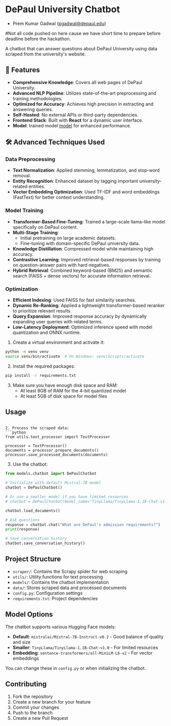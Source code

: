 # DePaul University Chatbot
- Prem Kumar Gadwal (pgadwal@depaul.edu)

#Not all code pushed on here cause we have short time to prepare before deadline before the hackathon.



A chatbot that can answer questions about DePaul University using data scraped from the university's website.

## 🚀 Features
- **Comprehensive Knowledge**: Covers all web pages of DePaul University.
- **Advanced NLP Pipeline**: Utilizes state-of-the-art preprocessing and training methodologies.
- **Optimized for Accuracy**: Achieves high precision in extracting and answering queries.
- **Self-Hosted**: No external APIs or third-party dependencies.
- **Frontend Stack**: Built with **React** for a dynamic user interface.
- **Model**: trained model [model](https://huggingface.co/prem234/detrained) for enhanced performance.

## 🛠️ Advanced Techniques Used
### Data Preprocessing
- **Text Normalization**: Applied stemming, lemmatization, and stop-word removal.
- **Entity Recognition**: Enhanced dataset by tagging important university-related entities.
- **Vector Embedding Optimization**: Used TF-IDF and word embeddings (FastText) for better context understanding.

### Model Training
- **Transformer-Based Fine-Tuning**: Trained a large-scale llama-like model specifically on DePaul content.
- **Multi-Stage Training**:
  - Initial pretraining on large academic datasets.
  - Fine-tuning with domain-specific DePaul university data.
- **Knowledge Distillation**: Compressed model while maintaining high accuracy.
- **Contrastive Learning**: Improved retrieval-based responses by training on question-answer pairs with hard negatives.
- **Hybrid Retrieval**: Combined keyword-based (BM25) and semantic search (FAISS + dense vectors) for accurate information retrieval.

### Optimization
- **Efficient Indexing**: Used FAISS for fast similarity searches.
- **Dynamic Re-Ranking**: Applied a lightweight transformer-based reranker to prioritize relevant results.
- **Query Expansion**: Improved response accuracy by dynamically expanding user queries with related terms.
- **Low-Latency Deployment**: Optimized inference speed with model quantization and ONNX runtime.

1. Create a virtual environment and activate it:
```bash
python -m venv venv
source venv/bin/activate  # On Windows: venv\Scripts\activate
```

2. Install the required packages:
```bash
pip install -r requirements.txt
```

3. Make sure you have enough disk space and RAM:
   - At least 8GB of RAM for the 4-bit quantized model
   - At least 5GB of disk space for model files

## Usage


```

2. Process the scraped data:
```python
from utils.text_processor import TextProcessor

processor = TextProcessor()
documents = processor.prepare_documents()
processor.save_processed_documents(documents)
```

3. Use the chatbot:
```python
from models.chatbot import DePaulChatbot

# Initialize with default Mistral-7B model
chatbot = DePaulChatbot()

# Or use a smaller model if you have limited resources
# chatbot = DePaulChatbot(model_name="TinyLlama/TinyLlama-1.1B-Chat-v1.0")

chatbot.load_documents()

# Ask questions
response = chatbot.chat("What are DePaul's admission requirements?")
print(response)

# Save conversation history
chatbot.save_conversation_history()
```

## Project Structure

- `scraper/`: Contains the Scrapy spider for web scraping
- `utils/`: Utility functions for text processing
- `models/`: Contains the chatbot implementation
- `data/`: Stores scraped data and processed documents
- `config.py`: Configuration settings
- `requirements.txt`: Project dependencies

## Model Options

The chatbot supports various Hugging Face models:

- **Default**: `mistralai/Mistral-7B-Instruct-v0.2` - Good balance of quality and size
- **Smaller**: `TinyLlama/TinyLlama-1.1B-Chat-v1.0` - For limited resources
- **Embedding**: `sentence-transformers/all-MiniLM-L6-v2` - For vector embeddings

You can change these in `config.py` or when initializing the chatbot.

## Contributing

1. Fork the repository
2. Create a new branch for your feature
3. Commit your changes
4. Push to the branch
5. Create a new Pull Request


